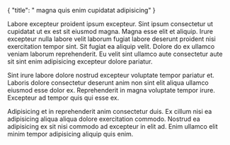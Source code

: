 {
  "title": " magna quis enim cupidatat adipisicing"
}

Labore excepteur proident ipsum excepteur. Sint ipsum consectetur ut cupidatat ut ex est sit eiusmod magna. Magna esse elit et aliquip. Irure excepteur nulla labore velit laborum fugiat labore deserunt proident nisi exercitation tempor sint. Sit fugiat ea aliquip velit. Dolore do ex ullamco veniam laborum reprehenderit. Eu velit sint ullamco aute consectetur aute sit sint enim adipisicing excepteur dolore pariatur.

Sint irure labore dolore nostrud excepteur voluptate tempor pariatur et. Laboris dolore consectetur deserunt anim non sint elit aliqua ullamco eiusmod esse dolor ex. Reprehenderit in magna voluptate tempor irure. Excepteur ad tempor quis qui esse ex.

Adipisicing et in reprehenderit anim consectetur duis. Ex cillum nisi ea adipisicing aliqua aliqua dolore exercitation commodo. Nostrud ea adipisicing ex sit nisi commodo ad excepteur in elit ad. Enim ullamco elit minim tempor adipisicing aliquip quis enim.